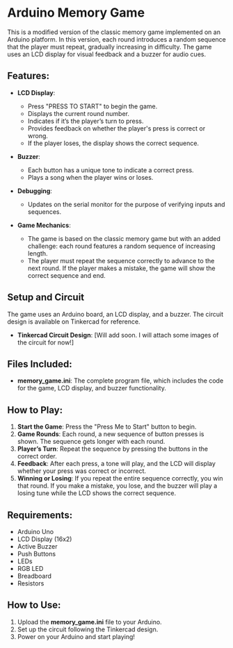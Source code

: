 # Arduino Memory Game

This is a modified version of the classic memory game implemented on an Arduino platform. In this version, each round introduces a random sequence that the player must repeat, gradually increasing in difficulty. The game uses an LCD display for visual feedback and a buzzer for audio cues.

## Features:
- **LCD Display**: 
  - Press "PRESS TO START" to begin the game.
  - Displays the current round number.
  - Indicates if it’s the player’s turn to press.
  - Provides feedback on whether the player's press is correct or wrong.
  - If the player loses, the display shows the correct sequence.
  
- **Buzzer**:
  - Each button has a unique tone to indicate a correct press.
  - Plays a song when the player wins or loses.

- **Debugging**:
  - Updates on the serial monitor for the purpose of verifying inputs and sequences.

- **Game Mechanics**:
  - The game is based on the classic memory game but with an added challenge: each round features a random sequence of increasing length.
  - The player must repeat the sequence correctly to advance to the next round. If the player makes a mistake, the game will show the correct sequence and end.

## Setup and Circuit

The game uses an Arduino board, an LCD display, and a buzzer. The circuit design is available on Tinkercad for reference.

- **Tinkercad Circuit Design**: [Will add soon. I will attach some images of the circuit for now!]

## Files Included:

- **memory_game.ini**: The complete program file, which includes the code for the game, LCD display, and buzzer functionality.

## How to Play:

1. **Start the Game**: Press the "Press Me to Start" button to begin.
2. **Game Rounds**: Each round, a new sequence of button presses is shown. The sequence gets longer with each round.
3. **Player’s Turn**: Repeat the sequence by pressing the buttons in the correct order.
4. **Feedback**: After each press, a tone will play, and the LCD will display whether your press was correct or incorrect.
5. **Winning or Losing**: If you repeat the entire sequence correctly, you win that round. If you make a mistake, you lose, and the buzzer will play a losing tune while the LCD shows the correct sequence.

## Requirements:
- Arduino Uno
- LCD Display (16x2)
- Active Buzzer
- Push Buttons
- LEDs
- RGB LED
- Breadboard
- Resistors

## How to Use:

1. Upload the **memory_game.ini** file to your Arduino.
2. Set up the circuit following the Tinkercad design.
3. Power on your Arduino and start playing!
